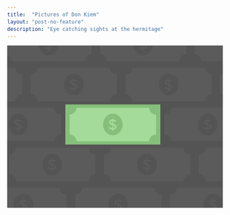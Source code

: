 ```yaml
---
title:  "Pictures of Don Kiem"
layout: "post-no-feature"
description: "Eye catching sights at the hermitage"
---
```


![Balzac for Jekyll](../images/money.jpg)